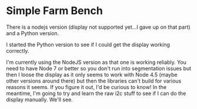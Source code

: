 # Simple Farm Bench

There is a nodejs version (display not supported yet...I gave up on that part) and a Python version.

I started the Python version to see if I could get the display working correctly.

I'm currently using the NodeJS version as that one is working reliably.  You need to have Node 7 or better so you don't run into segmentation issues but then I loose the display as it only seems to work with Node 4.5 (maybe other versions around there) but then the libraries can't build for various reasons it seems.  If you figure it out, I'd be curious to know!  In the meantime, I'm going to try and learn the raw i2c stuff to see if I can do the display manually.  We'll see.